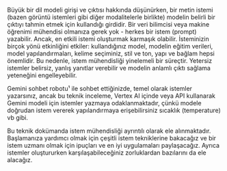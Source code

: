Büyük bir dil modeli girişi ve çıktısı hakkında düşünürken, bir metin istemi (bazen görüntü istemleri gibi diğer modalitelerle birlikte) modelin belirli bir çıktıyı tahmin etmek için kullandığı girdidir. Bir veri bilimcisi veya makine öğrenimi mühendisi olmanıza gerek yok - herkes bir istem (prompt) yazabilir. Ancak, en etkili istemi oluşturmak karmaşık olabilir. İsteminizin birçok yönü etkinliğini etkiler: kullandığınız model, modelin eğitim verileri, model yapılandırmaları, kelime seçiminiz, stil ve ton, yapı ve bağlam hepsi önemlidir. Bu nedenle, istem mühendisliği yinelemeli bir süreçtir. Yetersiz istemler belirsiz, yanlış yanıtlar verebilir ve modelin anlamlı çıktı sağlama yeteneğini engelleyebilir.

Gemini sohbet robotu¹ ile sohbet ettiğinizde, temel olarak istemler yazarsınız, ancak bu teknik inceleme, Vertex AI içinde veya API kullanarak Gemini modeli için istemler yazmaya odaklanmaktadır, çünkü modele doğrudan istem vererek yapılandırmaya erişebilirsiniz
sıcaklık (temperature) vb gibi.

Bu teknik dokümanda istem mühendisliği ayrıntılı olarak ele alınmaktadır. Başlamanıza yardımcı olmak için çeşitli istem tekniklerine bakacağız ve bir istem uzmanı olmak için ipuçları ve en iyi uygulamaları paylaşacağız. Ayrıca istemler oluştururken karşılaşabileceğiniz zorluklardan bazılarını da ele alacağız.
